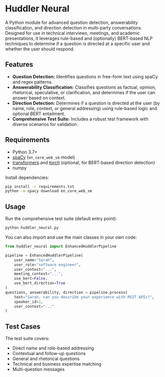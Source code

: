 # Huddler Neural

A Python module for advanced question detection, answerability classification, and direction detection in multi-party conversations. Designed for use in technical interviews, meetings, and academic presentations, it leverages rule-based and (optionally) BERT-based NLP techniques to determine if a question is directed at a specific user and whether the user should respond.

## Features
- **Question Detection:** Identifies questions in free-form text using spaCy and regex patterns.
- **Answerability Classification:** Classifies questions as factual, opinion, rhetorical, speculative, or clarification, and determines if the user can answer based on context.
- **Direction Detection:** Determines if a question is directed at the user (by name, role, context, or general addressing) using rule-based logic and optional BERT entailment.
- **Comprehensive Test Suite:** Includes a robust test framework with diverse scenarios for validation.

## Requirements
- Python 3.7+
- [spaCy](https://spacy.io/) (`en_core_web_sm` model)
- [transformers](https://huggingface.co/transformers/) and [torch](https://pytorch.org/) (optional, for BERT-based direction detection)
- numpy

Install dependencies:
```bash
pip install -r requirements.txt
python -m spacy download en_core_web_sm
```

## Usage
Run the comprehensive test suite (default entry point):
```bash
python huddler_neural.py
```

You can also import and use the main classes in your own code:
```python
from huddler_neural import EnhancedHuddlerPipeline

pipeline = EnhancedHuddlerPipeline(
    user_name="Sarah",
    user_role="software engineer",
    user_context="...",
    meeting_context="...",
    use_bert=False,
    use_bert_direction=True
)
questions, answerability, direction = pipeline.process(
    text="Sarah, can you describe your experience with REST APIs?",
    speaker_id=1,
    user_context="..."
)
```

## Test Cases
The test suite covers:
- Direct name and role-based addressing
- Contextual and follow-up questions
- General and rhetorical questions
- Technical and business expertise matching
- Multi-question messages




